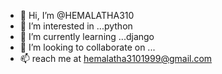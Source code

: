 - 👋 Hi, I’m @HEMALATHA310
- 👀 I’m interested in ...python
- 🌱 I’m currently learning ...django
- 💞️ I’m looking to collaborate on ...
- 📫 reach me at hemalatha3101999@gmail.com

<!---
HEMALATHA310/HEMALATHA310 is a ✨ special ✨ repository because its `README.md` (this file) appears on your GitHub profile.
You can click the Preview link to take a look at your changes.
--->
